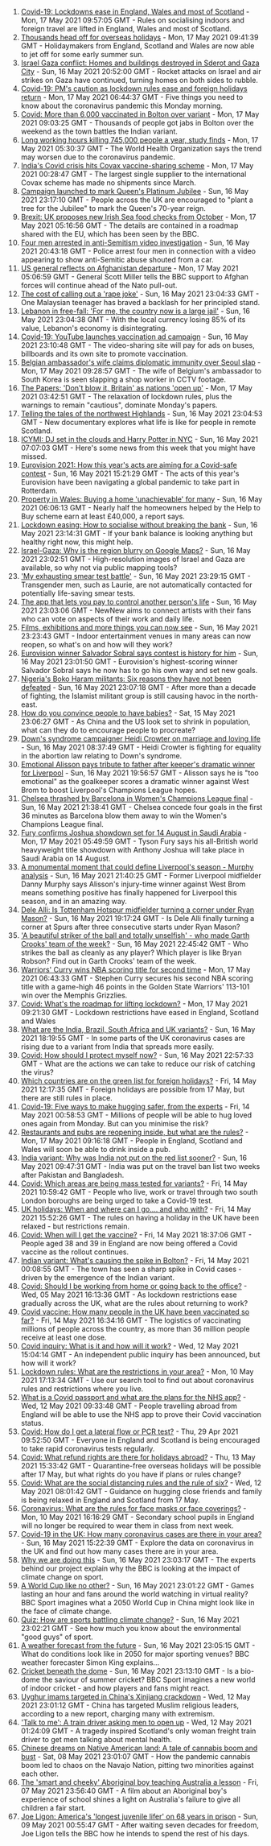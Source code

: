 1. [Covid-19: Lockdowns ease in England, Wales and most of Scotland](https://www.bbc.co.uk/news/uk-57136140) - Mon, 17 May 2021 09:57:05 GMT - Rules on socialising indoors and foreign travel are lifted in England, Wales and most of Scotland.
2. [Thousands head off for overseas holidays](https://www.bbc.co.uk/news/business-57138371) - Mon, 17 May 2021 09:41:39 GMT - Holidaymakers from England, Scotland and Wales are now able to jet off for some early summer sun.
3. [Israel Gaza conflict: Homes and buildings destroyed in Sderot and Gaza City](https://www.bbc.co.uk/news/world-middle-east-57138838) - Sun, 16 May 2021 20:52:00 GMT - Rocket attacks on Israel and air strikes on Gaza have continued, turning homes on both sides to rubble.
4. [Covid-19: PM's caution as lockdown rules ease and foreign holidays return](https://www.bbc.co.uk/news/uk-57138062) - Mon, 17 May 2021 06:44:37 GMT - Five things you need to know about the coronavirus pandemic this Monday morning.
5. [Covid: More than 6,000 vaccinated in Bolton over variant](https://www.bbc.co.uk/news/uk-england-manchester-57140919) - Mon, 17 May 2021 09:03:25 GMT - Thousands of people got jabs in Bolton over the weekend as the town battles the Indian variant.
6. [Long working hours killing 745,000 people a year, study finds](https://www.bbc.co.uk/news/business-57139434) - Mon, 17 May 2021 05:30:37 GMT - The World Health Organization says the trend may worsen due to the coronavirus pandemic.
7. [India's Covid crisis hits Covax vaccine-sharing scheme](https://www.bbc.co.uk/news/world-57135368) - Mon, 17 May 2021 00:28:47 GMT - The largest single supplier to the international Covax scheme has made no shipments since March.
8. [Campaign launched to mark Queen's Platinum Jubilee](https://www.bbc.co.uk/news/uk-57137057) - Sun, 16 May 2021 23:17:10 GMT - People across the UK are encouraged to "plant a tree for the Jubilee" to mark the Queen's 70-year reign.
9. [Brexit: UK proposes new Irish Sea food checks from October](https://www.bbc.co.uk/news/uk-northern-ireland-57133682) - Mon, 17 May 2021 05:16:56 GMT - The details are contained in a roadmap shared with the EU, which has been seen by the BBC.
10. [Four men arrested in anti-Semitism video investigation](https://www.bbc.co.uk/news/uk-57137151) - Sun, 16 May 2021 20:43:18 GMT - Police arrest four men in connection with a video appearing to show anti-Semitic abuse shouted from a car.
11. [US general reflects on Afghanistan departure](https://www.bbc.co.uk/news/world-asia-57139819) - Mon, 17 May 2021 05:06:59 GMT - General Scott Miller tells the BBC support to Afghan forces will continue ahead of the Nato pull-out.
12. [The cost of calling out a 'rape joke'](https://www.bbc.co.uk/news/world-asia-57086480) - Sun, 16 May 2021 23:04:33 GMT - One Malaysian teenager has braved a backlash for her principled stand.
13. [Lebanon in free-fall: 'For me, the country now is a large jail'](https://www.bbc.co.uk/news/world-middle-east-57118303) - Sun, 16 May 2021 23:04:38 GMT - With the local currency losing 85% of its value, Lebanon's economy is disintegrating.
14. [Covid-19: YouTube launches vaccination ad campaign](https://www.bbc.co.uk/news/technology-57122216) - Sun, 16 May 2021 23:10:48 GMT - The video-sharing site will pay for ads on buses, billboards and its own site to promote vaccination.
15. [Belgian ambassador's wife claims diplomatic immunity over Seoul slap](https://www.bbc.co.uk/news/world-asia-57142948) - Mon, 17 May 2021 09:28:57 GMT - The wife of Belgium's ambassador to South Korea is seen slapping a shop worker in CCTV footage.
16. [The Papers: 'Don't blow it, Britain' as nations 'open up'](https://www.bbc.co.uk/news/blogs-the-papers-57138778) - Mon, 17 May 2021 03:42:51 GMT - The relaxation of lockdown rules, plus the warnings to remain "cautious", dominate Monday's papers.
17. [Telling the tales of the northwest Highlands](https://www.bbc.co.uk/news/entertainment-arts-57123245) - Sun, 16 May 2021 23:04:53 GMT - New documentary explores what life is like for people in remote Scotland.
18. [ICYMI: DJ set in the clouds and Harry Potter in NYC](https://www.bbc.co.uk/news/world-57119349) - Sun, 16 May 2021 07:07:03 GMT - Here's some news from this week that you might have missed.
19. [Eurovision 2021: How this year's acts are aiming for a Covid-safe contest](https://www.bbc.co.uk/news/newsbeat-57079037) - Sun, 16 May 2021 15:21:29 GMT - The acts of this year's Eurovision have been navigating a global pandemic to take part in Rotterdam.
20. [Property in Wales: Buying a home 'unachievable' for many](https://www.bbc.co.uk/news/uk-wales-56996107) - Sun, 16 May 2021 06:06:13 GMT - Nearly half the homeowners helped by the Help to Buy scheme earn at least £40,000, a report says.
21. [Lockdown easing: How to socialise without breaking the bank](https://www.bbc.co.uk/news/newsbeat-57117336) - Sun, 16 May 2021 23:14:31 GMT - If your bank balance is looking anything but healthy right now, this might help.
22. [Israel-Gaza: Why is the region blurry on Google Maps?](https://www.bbc.co.uk/news/57102499) - Sun, 16 May 2021 23:02:51 GMT - High-resolution images of Israel and Gaza are available, so why not via public mapping tools?
23. ['My exhausting smear test battle'](https://www.bbc.co.uk/news/health-56942480) - Sun, 16 May 2021 23:29:15 GMT - Transgender men, such as Laurie, are not automatically contacted for potentially life-saving smear tests.
24. [The app that lets you pay to control another person's life](https://www.bbc.co.uk/news/business-57085557) - Sun, 16 May 2021 23:03:06 GMT - NewNew aims to connect artists with their fans who can vote on aspects of their work and daily life.
25. [Films, exhibitions and more things you can now see](https://www.bbc.co.uk/news/entertainment-arts-57098474) - Sun, 16 May 2021 23:23:43 GMT - Indoor entertainment venues in many areas can now reopen, so what's on and how will they work?
26. [Eurovision winner Salvador Sobral says contest is history for him](https://www.bbc.co.uk/news/entertainment-arts-57088352) - Sun, 16 May 2021 23:01:50 GMT - Eurovision's highest-scoring winner Salvador Sobral says he now has to go his own way and set new goals.
27. [Nigeria's Boko Haram militants: Six reasons they have not been defeated](https://www.bbc.co.uk/news/world-africa-57117296) - Sun, 16 May 2021 23:07:18 GMT - After more than a decade of fighting, the Islamist militant group is still causing havoc in the north-east.
28. [How do you convince people to have babies?](https://www.bbc.co.uk/news/world-57112631) - Sat, 15 May 2021 23:06:27 GMT - As China and the US look set to shrink in population, what can they do to encourage people to procreate?
29. [Down's syndrome campaigner Heidi Crowter on marriage and loving life](https://www.bbc.co.uk/news/uk-england-coventry-warwickshire-57089602) - Sun, 16 May 2021 08:37:49 GMT - Heidi Crowter is fighting for equality in the abortion law relating to Down's syndrome.
30. [Emotional Alisson pays tribute to father after keeper's dramatic winner for Liverpool](https://www.bbc.co.uk/sport/football/57137796) - Sun, 16 May 2021 19:56:57 GMT - Alisson says he is "too emotional" as the goalkeeper scores a dramatic winner against West Brom to boost Liverpool's Champions League hopes.
31. [Chelsea thrashed by Barcelona in Women's Champions League final](https://www.bbc.co.uk/sport/football/57102472) - Sun, 16 May 2021 21:38:41 GMT - Chelsea concede four goals in the first 36 minutes as Barcelona blow them away to win the Women's Champions League final.
32. [Fury confirms Joshua showdown set for 14 August in Saudi Arabia](https://www.bbc.co.uk/sport/boxing/56754526) - Mon, 17 May 2021 05:49:59 GMT - Tyson Fury says his all-British world heavyweight title showdown with Anthony Joshua will take place in Saudi Arabia on 14 August.
33. [A monumental moment that could define Liverpool's season - Murphy analysis](https://www.bbc.co.uk/sport/football/57131323) - Sun, 16 May 2021 21:40:25 GMT - Former Liverpool midfielder Danny Murphy says Alisson's injury-time winner against West Brom means something positive has finally happened for Liverpool this season, and in an amazing way.
34. [Dele Alli: Is Tottenham Hotspur midfielder turning a corner under Ryan Mason?](https://www.bbc.co.uk/sport/football/57137791) - Sun, 16 May 2021 19:17:24 GMT - Is Dele Alli finally turning a corner at Spurs after three consecutive starts under Ryan Mason?
35. ['A beautiful striker of the ball and totally unselfish' - who made Garth Crooks' team of the week?](https://www.bbc.co.uk/sport/football/57138415) - Sun, 16 May 2021 22:45:42 GMT - Who strikes the ball as cleanly as any player? Which player is like Bryan Robson? Find out in Garth Crooks' team of the week.
36. [Warriors' Curry wins NBA scoring title for second time](https://www.bbc.co.uk/sport/basketball/57140974) - Mon, 17 May 2021 06:43:33 GMT - Stephen Curry secures his second NBA scoring title with a game-high 46 points in the Golden State Warriors' 113-101 win over the Memphis Grizzlies.
37. [Covid: What's the roadmap for lifting lockdown?](https://www.bbc.co.uk/news/explainers-52530518) - Mon, 17 May 2021 09:21:30 GMT - Lockdown restrictions have eased in England, Scotland and Wales
38. [What are the India, Brazil, South Africa and UK variants?](https://www.bbc.co.uk/news/health-55659820) - Sun, 16 May 2021 18:19:55 GMT - In some parts of the UK coronavirus cases are rising due to a variant from India that spreads more easily.
39. [Covid: How should I protect myself now?](https://www.bbc.co.uk/news/health-57087517) - Sun, 16 May 2021 22:57:33 GMT - What are the actions we can take to reduce our risk of catching the virus?
40. [Which countries are on the green list for foreign holidays?](https://www.bbc.co.uk/news/explainers-52544307) - Fri, 14 May 2021 12:17:35 GMT - Foreign holidays are possible from 17 May, but there are still rules in place.
41. [Covid-19: Five ways to make hugging safer, from the experts](https://www.bbc.co.uk/news/uk-57083571) - Fri, 14 May 2021 00:58:53 GMT - Millions of people will be able to hug loved ones again from Monday. But can you minimise the risk?
42. [Restaurants and pubs are reopening inside, but what are the rules?](https://www.bbc.co.uk/news/business-52977388) - Mon, 17 May 2021 09:16:18 GMT - People in England, Scotland and Wales will soon be able to drink inside a pub.
43. [India variant: Why was India not put on the red list sooner?](https://www.bbc.co.uk/news/56801288) - Sun, 16 May 2021 09:47:31 GMT - India was put on the travel ban list two weeks after Pakistan and Bangladesh.
44. [Covid: Which areas are being mass tested for variants?](https://www.bbc.co.uk/news/explainers-54872039) - Fri, 14 May 2021 10:59:42 GMT - People who live, work or travel through two south London boroughs are being urged to take a Covid-19 test.
45. [UK holidays: When and where can I go.... and who with?](https://www.bbc.co.uk/news/explainers-52646738) - Fri, 14 May 2021 15:52:26 GMT - The rules on having a holiday in the UK have been relaxed - but restrictions remain.
46. [Covid: When will I get the vaccine?](https://www.bbc.co.uk/news/health-55045639) - Fri, 14 May 2021 18:37:06 GMT - People aged 38 and 39 in England are now being offered a Covid vaccine as the rollout continues.
47. [Indian variant: What's causing the spike in Bolton?](https://www.bbc.co.uk/news/health-57094274) - Fri, 14 May 2021 00:08:55 GMT - The town has seen a sharp spike in Covid cases - driven by the emergence of the Indian variant.
48. [Covid: Should I be working from home or going back to the office?](https://www.bbc.co.uk/news/business-52567567) - Wed, 05 May 2021 16:13:36 GMT - As lockdown restrictions ease gradually across the UK, what are the rules about returning to work?
49. [Covid vaccine: How many people in the UK have been vaccinated so far?](https://www.bbc.co.uk/news/health-55274833) - Fri, 14 May 2021 16:34:16 GMT - The logistics of vaccinating millions of people across the country, as more than 36 million people receive at least one dose.
50. [Covid inquiry: What is it and how will it work?](https://www.bbc.co.uk/news/explainers-57085964) - Wed, 12 May 2021 15:04:14 GMT - An independent public inquiry has been announced, but how will it work?
51. [Lockdown rules: What are the restrictions in your area?](https://www.bbc.co.uk/news/uk-54373904) - Mon, 10 May 2021 17:13:34 GMT - Use our search tool to find out about coronavirus rules and restrictions where you live.
52. [What is a Covid passport and what are the plans for the NHS app?](https://www.bbc.co.uk/news/explainers-55718553) - Wed, 12 May 2021 09:33:48 GMT - People travelling abroad from England will be able to use the NHS app to prove their Covid vaccination status.
53. [Covid: How do I get a lateral flow or PCR test?](https://www.bbc.co.uk/news/health-51943612) - Thu, 29 Apr 2021 09:52:50 GMT - Everyone in England and Scotland is being encouraged to take rapid coronavirus tests regularly.
54. [Covid: What refund rights are there for holidays abroad?](https://www.bbc.co.uk/news/business-51615412) - Thu, 13 May 2021 15:33:42 GMT - Quarantine-free overseas holidays will be possible after 17 May, but what rights do you have if plans or rules change?
55. [Covid: What are the social distancing rules and the rule of six?](https://www.bbc.co.uk/news/uk-51506729) - Wed, 12 May 2021 08:01:42 GMT - Guidance on hugging close friends and family is being relaxed in England and Scotland from 17 May.
56. [Coronavirus: What are the rules for face masks or face coverings?](https://www.bbc.co.uk/news/health-51205344) - Mon, 10 May 2021 16:16:29 GMT - Secondary school pupils in England will no longer be required to wear them in class from next week.
57. [Covid-19 in the UK: How many coronavirus cases are there in your area?](https://www.bbc.co.uk/news/uk-51768274) - Sun, 16 May 2021 15:22:39 GMT - Explore the data on coronavirus in the UK and find out how many cases there are in your area.
58. [Why we are doing this](https://www.bbc.co.uk/sport/56972366) - Sun, 16 May 2021 23:03:17 GMT - The experts behind our project explain why the BBC is looking at the impact of climate change on sport.
59. [A World Cup like no other?](https://www.bbc.co.uk/sport/56972365) - Sun, 16 May 2021 23:01:22 GMT - Games lasting an hour and fans around the world watching in virtual reality? BBC Sport imagines what a 2050 World Cup in China might look like in the face of climate change.
60. [Quiz: How are sports battling climate change?](https://www.bbc.co.uk/sport/57068988) - Sun, 16 May 2021 23:02:21 GMT - See how much you know about the environmental "good guys" of sport.
61. [A weather forecast from the future](https://www.bbc.co.uk/sport/56972367) - Sun, 16 May 2021 23:05:15 GMT - What do conditions look like in 2050 for major sporting venues? BBC weather forecaster Simon King explains...
62. [Cricket beneath the dome](https://www.bbc.co.uk/sport/56972368) - Sun, 16 May 2021 23:13:10 GMT - Is a bio-dome the saviour of summer cricket? BBC Sport imagines a new world of indoor cricket - and how players and fans might react.
63. [Uyghur imams targeted in China's Xinjiang crackdown](https://www.bbc.co.uk/news/world-asia-china-56986057) - Wed, 12 May 2021 23:01:12 GMT - China has targeted Muslim religious leaders, according to a new report, charging many with extremism.
64. ['Talk to me': A train driver asking men to open up](https://www.bbc.co.uk/news/stories-57060971) - Wed, 12 May 2021 01:24:09 GMT - A tragedy inspired Scotland's only woman freight train driver to get men talking about mental health.
65. [Chinese dreams on Native American land: A tale of cannabis boom and bust](https://www.bbc.co.uk/news/world-us-canada-56835897) - Sat, 08 May 2021 23:01:07 GMT - How the pandemic cannabis boom led to chaos on the Navajo Nation, pitting two minorities against each other.
66. [The 'smart and cheeky' Aboriginal boy teaching Australia a lesson](https://www.bbc.co.uk/news/stories-56544429) - Fri, 07 May 2021 23:56:40 GMT - A film about an Aboriginal boy's experience of school shines a light on Australia's failure to give all children a fair start.
67. [Joe Ligon: America's 'longest juvenile lifer' on 68 years in prison](https://www.bbc.co.uk/news/world-us-canada-57022924) - Sun, 09 May 2021 00:55:47 GMT - After waiting seven decades for freedom, Joe Ligon tells the BBC how he intends to spend the rest of his days.
